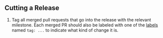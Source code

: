 ## Cutting a Release

1. Tag all merged pull requests that go into the release with the relevant milestone. Each merged PR should also be labeled with one of the [labels](https://github.com/MMTDigital/config/labels) named `tag: ...` to indicate what kind of change it is.
